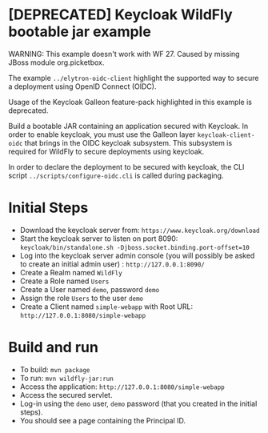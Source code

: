 # [DEPRECATED] Keycloak WildFly bootable jar example

WARNING: This example doesn't work with WF 27. Caused by missing JBoss module org.picketbox.

The example `../elytron-oidc-client` highlight the supported way to secure a deployment using OpenID Connect (OIDC).

Usage of the Keycloak Galleon feature-pack highlighted in this example is deprecated.

Build a bootable JAR containing an application secured with Keycloak.
In order to enable keycloak, you must use the Galleon layer `keycloak-client-oidc` that brings in the 
OIDC keycloak subsystem. This subsystem is required for WildFly to secure deployments using keycloak.

In order to declare the deployment to be secured with keycloak, the CLI script `../scripts/configure-oidc.cli` is called during packaging.

Initial Steps
=======

* Download the keycloak server from: `https://www.keycloak.org/download`
* Start the keycloak server to listen on port 8090: `keycloak/bin/standalone.sh -Djboss.socket.binding.port-offset=10`
* Log into the keycloak server admin console (you will possibly be asked to create an initial admin user) : `http://127.0.0.1:8090/`
* Create a Realm named `WildFly`
* Create a Role named `Users`
* Create a User named `demo`, password `demo`
* Assign the role `Users` to the user `demo`
* Create a Client named `simple-webapp` with Root URL: `http://127.0.0.1:8080/simple-webapp`

Build and run
========

* To build: `mvn package`
* To run: `mvn wildfly-jar:run`
* Access the application: `http://127.0.0.1:8080/simple-webapp`
* Access the secured servlet.
* Log-in using the `demo` user, `demo` password (that you created in the initial steps).
* You should see a page containing the Principal ID.